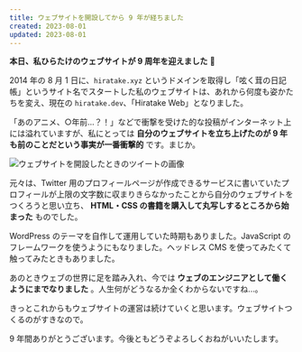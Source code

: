 ```yaml
---
title: ウェブサイトを開設してから 9 年が経ちました
created: 2023-08-01
updated: 2023-08-01
---
```


**本日、私ひらたけのウェブサイトが 9 周年を迎えました** 🎉

2014 年の 8 月 1 日に、`hiratake.xyz` というドメインを取得し「呟く茸の日記帳」というサイト名でスタートした私のウェブサイトは、あれから何度も姿かたちを変え、現在の `hiratake.dev`、「Hiratake Web」となりました。

「あのアニメ、○年前…？！」などで衝撃を受けた的な投稿がインターネット上には溢れていますが、私にとっては **自分のウェブサイトを立ち上げたのが 9 年も前のことだという事実が一番衝撃的** です。まじか。

![ウェブサイトを開設したときのツイートの画像](5de8b999-e337-4ce1-4737-4e402a61c300)

元々は、Twitter 用のプロフィールページが作成できるサービスに書いていたプロフィールが上限の文字数に収まりきらなかったことから自分のウェブサイトをつくろうと思い立ち、 **HTML・CSS の書籍を購入して丸写しするところから始まった** ものでした。

WordPress のテーマを自作して運用していた時期もありました。JavaScript のフレームワークを使うようにもなりました。ヘッドレス CMS を使ってみたくて触ってみたときもありました。

あのときウェブの世界に足を踏み入れ、今では **ウェブのエンジニアとして働くようにまでなりました** 。人生何がどうなるか全くわからないですね…。

きっとこれからもウェブサイトの運営は続けていくと思います。ウェブサイトつくるのがすきなので。

9 年間ありがとうございます。今後ともどうぞよろしくおねがいいたします。
